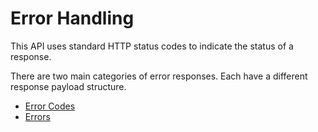 # Error Handling

This API uses standard HTTP status codes to indicate the status of a response.

There are two main categories of error responses. Each have a different response payload structure.

* [Error Codes](https://github.com/pchoi-edr/TechEngr-C360-LOS-API/tree/0cebaa97a54373e3a3d06ecbfa4e38b679411024/error-handling/error-codes.md)
* [Errors](./)

